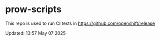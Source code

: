 # prow-scripts

This repo is used to run CI tests in https://github.com/openshift/release

Updated: 13:57 May 07 2025
